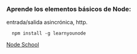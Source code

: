 ### Aprende los elementos básicos de Node:

entrada/salida asincrónica, http.

~~~
  npm install -g learnyounode
~~~

[Node School](https://nodeschool.io/es/#workshopper-list)
